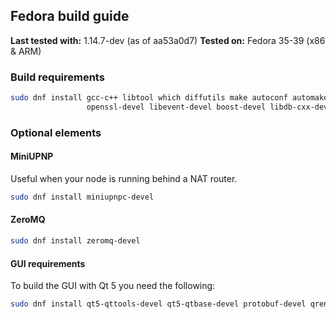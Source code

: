 Fedora build guide
------------------

**Last tested with:** 1.14.7-dev (as of aa53a0d7)
**Tested on:** Fedora 35-39 (x86 & ARM)

### Build requirements

```sh
sudo dnf install gcc-c++ libtool which diffutils make autoconf automake \
                 openssl-devel libevent-devel boost-devel libdb-cxx-devel
```
### Optional elements

#### MiniUPNP

Useful when your node is running behind a NAT router.

```sh
sudo dnf install miniupnpc-devel
```

#### ZeroMQ

```sh
sudo dnf install zeromq-devel
```

#### GUI requirements

To build the GUI with Qt 5 you need the following:

```sh
sudo dnf install qt5-qttools-devel qt5-qtbase-devel protobuf-devel qrencode-devel
``` 

